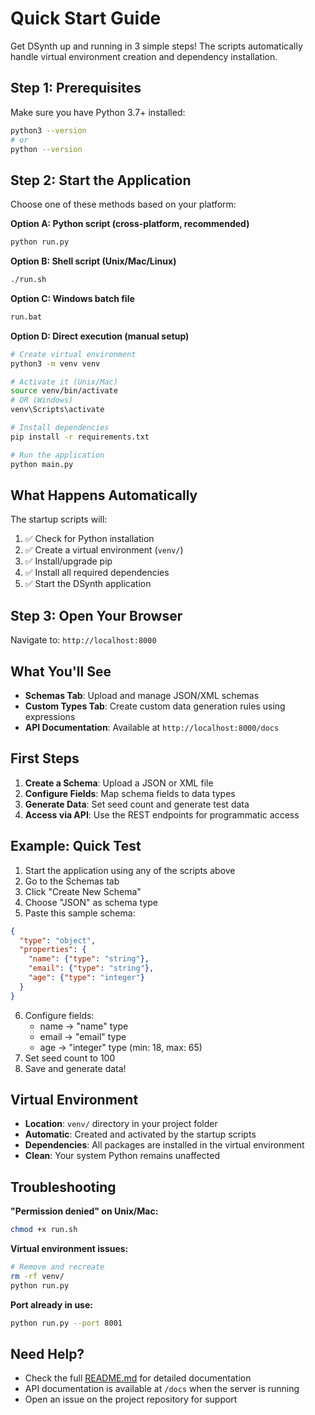 # Quick Start Guide

Get DSynth up and running in 3 simple steps! The scripts automatically handle virtual environment creation and dependency installation.

## Step 1: Prerequisites

Make sure you have Python 3.7+ installed:
```bash
python3 --version
# or
python --version
```

## Step 2: Start the Application

Choose one of these methods based on your platform:

**Option A: Python script (cross-platform, recommended)**
```bash
python run.py
```

**Option B: Shell script (Unix/Mac/Linux)**
```bash
./run.sh
```

**Option C: Windows batch file**
```cmd
run.bat
```

**Option D: Direct execution (manual setup)**
```bash
# Create virtual environment
python3 -m venv venv

# Activate it (Unix/Mac)
source venv/bin/activate
# OR (Windows)
venv\Scripts\activate

# Install dependencies
pip install -r requirements.txt

# Run the application
python main.py
```

## What Happens Automatically

The startup scripts will:
1. ✅ Check for Python installation
2. ✅ Create a virtual environment (`venv/`)
3. ✅ Install/upgrade pip
4. ✅ Install all required dependencies
5. ✅ Start the DSynth application

## Step 3: Open Your Browser

Navigate to: `http://localhost:8000`

## What You'll See

- **Schemas Tab**: Upload and manage JSON/XML schemas
- **Custom Types Tab**: Create custom data generation rules using expressions
- **API Documentation**: Available at `http://localhost:8000/docs`

## First Steps

1. **Create a Schema**: Upload a JSON or XML file
2. **Configure Fields**: Map schema fields to data types
3. **Generate Data**: Set seed count and generate test data
4. **Access via API**: Use the REST endpoints for programmatic access

## Example: Quick Test

1. Start the application using any of the scripts above
2. Go to the Schemas tab
3. Click "Create New Schema"
4. Choose "JSON" as schema type
5. Paste this sample schema:
```json
{
  "type": "object",
  "properties": {
    "name": {"type": "string"},
    "email": {"type": "string"},
    "age": {"type": "integer"}
  }
}
```
6. Configure fields:
   - name → "name" type
   - email → "email" type  
   - age → "integer" type (min: 18, max: 65)
7. Set seed count to 100
8. Save and generate data!

## Virtual Environment

- **Location**: `venv/` directory in your project folder
- **Automatic**: Created and activated by the startup scripts
- **Dependencies**: All packages are installed in the virtual environment
- **Clean**: Your system Python remains unaffected

## Troubleshooting

**"Permission denied" on Unix/Mac:**
```bash
chmod +x run.sh
```

**Virtual environment issues:**
```bash
# Remove and recreate
rm -rf venv/
python run.py
```

**Port already in use:**
```bash
python run.py --port 8001
```

## Need Help?

- Check the full [README.md](README.md) for detailed documentation
- API documentation is available at `/docs` when the server is running
- Open an issue on the project repository for support 